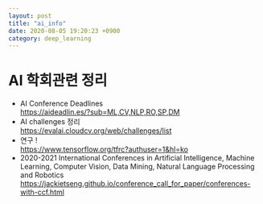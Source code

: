 ```yaml
---
layout: post
title: "ai_info"
date: 2020-08-05 19:20:23 +0900
category: deep_learning
---
```

# AI 학회관련 정리 

- AI Conference Deadlines <br>
https://aideadlin.es/?sub=ML,CV,NLP,RO,SP,DM <br>
- AI challenges 정리 <br>
https://evalai.cloudcv.org/web/challenges/list <br>
- 연구 ! <br>
https://www.tensorflow.org/tfrc?authuser=1&hl=ko <br>
- 2020-2021 International Conferences in Artificial Intelligence, Machine Learning, Computer Vision, Data Mining, Natural Language Processing and Robotics <br>
https://jackietseng.github.io/conference_call_for_paper/conferences-with-ccf.html <br>



